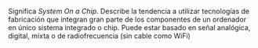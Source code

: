 
Significa _System On a Chip_. Describe la tendencia a utilizar tecnologías de fabricación que integran gran parte de los componentes de un ordenador en único sistema integrado o chip. Puede estar basado en señal analógica, digital, mixta o de radiofrecuencia (sin cable como WiFi)

